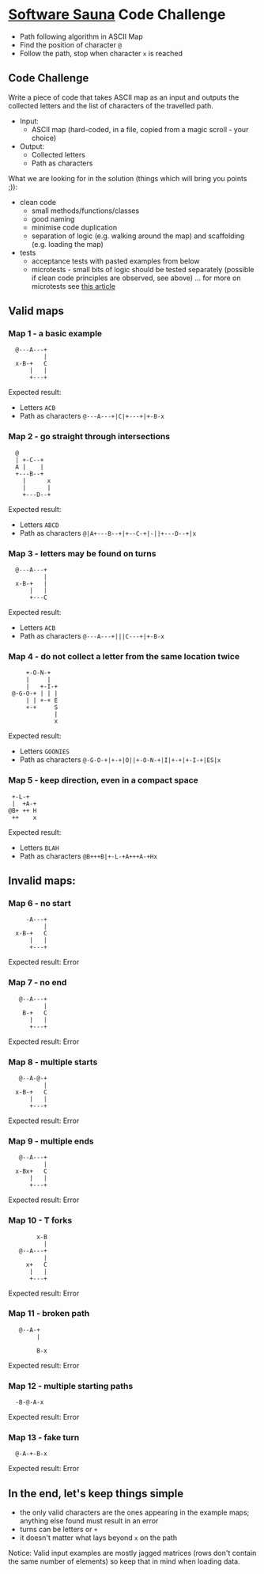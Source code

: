 # [Software Sauna](https://www.softwaresauna.com/) Code Challenge

- Path following algorithm in ASCII Map
- Find the position of character `@`
- Follow the path, stop when character `x` is reached

## Code Challenge

Write a piece of code that takes ASCII map as an input and outputs the collected letters and the list of characters of the travelled path.

- Input:
    - ASCII map (hard-coded, in a file, copied from a magic scroll - your choice)
- Output:
    - Collected letters
    - Path as characters

What we are looking for in the solution (things which will bring you points ;)):

- clean code
    - small methods/functions/classes
    - good naming
    - minimise code duplication
    - separation of logic (e.g. walking around the map) and scaffolding (e.g. loading the map)
- tests
    - acceptance tests with pasted examples from below
    - microtests - small bits of logic should be tested separately (possible if clean code principles are observed, see above) ... for more on microtests see [this article](https://www.geepawhill.org/2020/06/12/microtest-tdd-more-definition)

## Valid maps

### Map 1 - a basic example

```
  @---A---+
          |
  x-B-+   C
      |   |
      +---+
```

Expected result:
- Letters ```ACB```
- Path as characters ```@---A---+|C|+---+|+-B-x```

### Map 2 - go straight through intersections

```
  @
  | +-C--+
  A |    |
  +---B--+
    |      x
    |      |
    +---D--+
```

Expected result:
- Letters ```ABCD```
- Path as characters ```@|A+---B--+|+--C-+|-||+---D--+|x```

### Map 3 - letters may be found on turns

```
  @---A---+
          |
  x-B-+   |
      |   |
      +---C
```

Expected result:
- Letters ```ACB```
- Path as characters ```@---A---+|||C---+|+-B-x```

### Map 4 - do not collect a letter from the same location twice

```
     +-O-N-+
     |     |
     |   +-I-+
 @-G-O-+ | | |
     | | +-+ E
     +-+     S
             |
             x
```

Expected result:
- Letters ```GOONIES```
- Path as characters ```@-G-O-+|+-+|O||+-O-N-+|I|+-+|+-I-+|ES|x```

### Map 5 - keep direction, even in a compact space

```
 +-L-+
 |  +A-+
@B+ ++ H
 ++    x
```

Expected result:
- Letters ```BLAH```
- Path as characters ```@B+++B|+-L-+A+++A-+Hx```

## Invalid maps:

### Map 6 - no start

```
     -A---+
          |
  x-B-+   C
      |   |
      +---+
```

Expected result: Error

### Map 7 - no end

```
   @--A---+
          |
    B-+   C
      |   |
      +---+
```

Expected result: Error

### Map 8 - multiple starts

```
   @--A-@-+
          |
  x-B-+   C
      |   |
      +---+
```

Expected result: Error

### Map 9 - multiple ends

```
   @--A---+
          |
  x-Bx+   C
      |   |
      +---+
```

Expected result: Error

### Map 10 - T forks

```
        x-B
          |
   @--A---+
          |
     x+   C
      |   |
      +---+
```

Expected result: Error

### Map 11 - broken path

```
   @--A-+
        |
         
        B-x
```

Expected result: Error

### Map 12 - multiple starting paths

```
  -B-@-A-x
```

Expected result: Error

### Map 13 - fake turn

```
  @-A-+-B-x
```

Expected result: Error


## In the end, let's keep things simple

- the only valid characters are the ones appearing in the example maps; anything else found must result in an error
- turns can be letters or `+`
- it doesn't matter what lays beyond `x` on the path

Notice: Valid input examples are mostly jagged matrices (rows don't contain the same number of elements) so keep that in mind when loading data.
